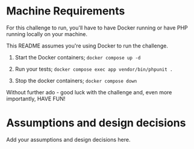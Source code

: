 # Machine Requirements

For this challenge to run, you'll have to have Docker running or have PHP running locally on your machine.

This README assumes you're using Docker to run the challenge. 

1. Start the Docker containers; `docker compose up -d`

2. Run your tests; `docker compose exec app vendor/bin/phpunit .` 

3. Stop the docker containers; `docker compose down`

Without further ado - good luck with the challenge and, even more importantly, HAVE FUN!

# Assumptions and design decisions

Add your assumptions and design decisions here.